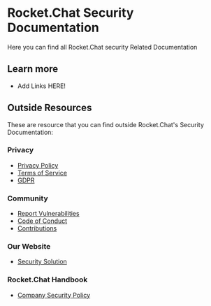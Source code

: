 # Rocket.Chat Security Documentation

Here you can find all Rocket.Chat security Related Documentation

## Learn more

- Add Links HERE!

## Outside Resources

These are resource that you can find outside Rocket.Chat's Security Documentation:

### Privacy

- [Privacy Policy](https://rocket.chat/privacy)
- [Terms of Service](https://rocket.chat/terms)
- [GDPR](https://rocket.chat/gdpr)

### Community

- [Report Vulnerabilities](https://rocket.chat/docs/contributing/security/)
- [Code of Conduct](https://rocket.chat/code-of-conduct)
- [Contributions](https://rocket.chat/docs/contributing/security/#whitehat-hall-of-fame)

### Our Website

- [Security Solution](https://rocket.chat/security)

### Rocket.Chat Handbook

- [Company Security Policy](https://rocket.chat/handbook/operations/security-policy/)
